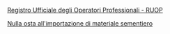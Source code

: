 [Registro Ufficiale degli Operatori Professionali - RUOP]({{site.baseurl}}/schede/ruop/cittadini/index.html)


[Nulla osta all'importazione di materiale sementiero]({{site.baseurl}}/schede/nullaostaimport/cittadini/index.html)

